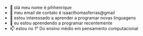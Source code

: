- 👋 olá meu nome é pihhenrique
- 👀 meu email de contato é isaacthomasferras@gmail
- 🌱 estou interessado a aprender a programar novas linguagens 
- 💞️ eu estou aprendendo a programar recentemente
- 📫 estou no 1° Do ensino médio em pensamento computacional

<!---
pihph044/pihph044 is a ✨ special ✨ repository because its `README.md` (this file) appears on your GitHub profile.
You can click the Preview link to take a look at your changes.
--->
